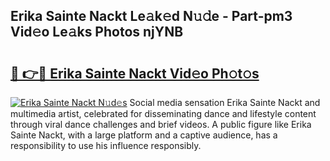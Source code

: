 ## Erika Sainte Nackt Le𝚊k𝚎d N𝚞𝚍e - Part-pm3 Vid𝚎o Le𝚊ks Photos njYNB

# <h2><a href="http://fb8cdmh.evod.top/?m=Erika+Sainte+Nackt">🔗 👉🔴 Erika Sainte Nackt Vid𝚎o Ph𝚘t𝚘s</a></h2>

[![Erika Sainte Nackt N𝚞d𝚎s](https://i.imgur.com/8V9OHl7.gif)](http://fb8cdmh.evod.top/?m=Erika+Sainte+Nackt)
Social media sensation Erika Sainte Nackt and multimedia artist, celebrated for disseminating dance and lifestyle content through viral dance challenges and brief videos. A public figure like Erika Sainte Nackt, with a large platform and a captive audience, has a responsibility to use his influence responsibly. 
